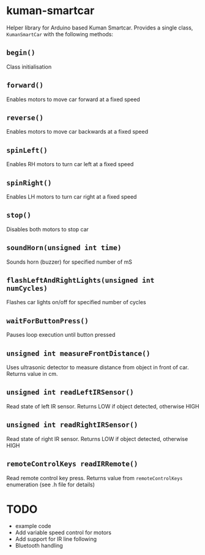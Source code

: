 # kuman-smartcar
Helper library for Arduino based Kuman Smartcar.  Provides a single class, `KumanSmartCar` with the following methods:

## `begin()`
Class initialisation

##  `forward()`
Enables motors to move car forward at a fixed speed 

##  `reverse()`
Enables motors to move car backwards at a fixed speed 

##  `spinLeft()`
Enables RH motors to turn car left at a fixed speed

##  `spinRight()`
Enables LH motors to turn car right at a fixed speed

## `stop()`
Disables both motors to stop car

## `soundHorn(unsigned int time)`
Sounds horn (buzzer) for specified number of mS

## `flashLeftAndRightLights(unsigned int numCycles)`
Flashes car lights on/off for specified number of cycles

## `waitForButtonPress()`
Pauses loop execution until button pressed

## `unsigned int measureFrontDistance()`
Uses ultrasonic detector to measure distance from object in front of car.
Returns value in cm.

## `unsigned int readLeftIRSensor()`
Read state of left IR sensor.
Returns LOW if object detected, otherwise HIGH

## `unsigned int readRightIRSensor()`
Read state of right IR sensor.
Returns LOW if object detected, otherwise HIGH
  
## `remoteControlKeys readIRRemote()`
Read remote control key press.
Returns value from `remoteControlKeys` enumeration (see .h file for details)

# TODO
* example code
* Add variable speed control for motors
* Add support for IR line following
* Bluetooth handling
